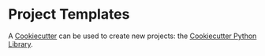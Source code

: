 # Project Templates

A [Cookiecutter](https://github.com/audreyr/cookiecutter) can be used to create new projects: the [Cookiecutter Python Library](https://github.com/Bernardo-MG/cookiecutter-python-library).

